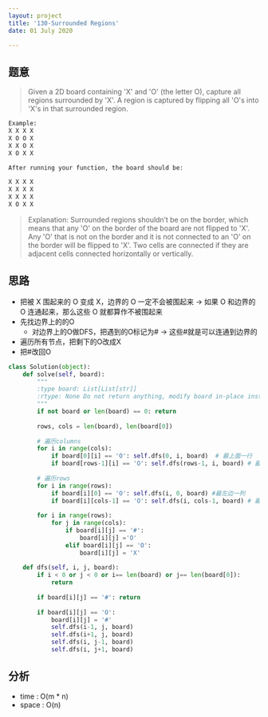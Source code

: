```yaml
---
layout: project
title: '130-Surrounded Regions'
date: 01 July 2020

---
```

## 题意
> Given a 2D board containing 'X' and 'O' (the letter O), capture all regions surrounded by 'X'.
> A region is captured by flipping all 'O's into 'X's in that surrounded region.

~~~python
Example:
X X X X
X O O X
X X O X
X O X X

After running your function, the board should be:

X X X X
X X X X
X X X X
X O X X
~~~

> Explanation:
> Surrounded regions shouldn’t be on the border, which means that any 'O' on the border of the board are not flipped to 'X'. Any 'O' that is not on the border and it is not connected to an 'O' on the border will be flipped to 'X'. Two cells are connected if they are adjacent cells connected horizontally or vertically.

## 思路
- 把被 X 围起来的 O 变成 X，边界的 O 一定不会被围起来 -> 如果 O 和边界的 O 连通起来，那么这些 O 就都算作不被围起来
- 先找边界上的的O
  - 对边界上的O做DFS，把遇到的O标记为# -> 这些#就是可以连通到边界的
- 遍历所有节点，把剩下的O改成X
- 把#改回O

~~~python
class Solution(object):
    def solve(self, board):
        """
        :type board: List[List[str]]
        :rtype: None Do not return anything, modify board in-place instead.
        """
        if not board or len(board) == 0: return
        
        rows, cols = len(board), len(board[0])
        
        # 遍历columns
        for i in range(cols):
            if board[0][i] == 'O': self.dfs(0, i, board)  # 最上面一行
            if board[rows-1][i] == 'O': self.dfs(rows-1, i, board) # 最下面一行
        
        # 遍历rows
        for i in range(rows):
            if board[i][0] == 'O': self.dfs(i, 0, board) #最左边一列
            if board[i][cols-1] == 'O': self.dfs(i, cols-1, board) # 最右边一列
                
        for i in range(rows):
            for j in range(cols):
                if board[i][j] == '#': 
                    board[i][j] ='O'
                elif board[i][j] == 'O':
                    board[i][j] = 'X'
                    
    def dfs(self, i, j, board):
        if i < 0 or j < 0 or i== len(board) or j== len(board[0]):
            return
        
        if board[i][j] == '#': return
        
        if board[i][j] == 'O':
            board[i][j] = '#'
            self.dfs(i-1, j, board)
            self.dfs(i+1, j, board)
            self.dfs(i, j-1, board)
            self.dfs(i, j+1, board)
~~~

## 分析
- time : O(m * n)
- space : O(n)
